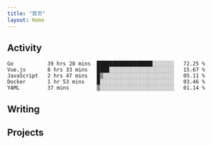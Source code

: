 ```yaml
---
title: "首页"
layout: Home
---
```


## Activity
<!--START_SECTION:waka-->
```text
Go           39 hrs 28 mins  ██████████████████░░░░░░░   72.25 % 
Vue.js       8 hrs 33 mins   ████░░░░░░░░░░░░░░░░░░░░░   15.67 % 
JavaScript   2 hrs 47 mins   █▒░░░░░░░░░░░░░░░░░░░░░░░   05.11 % 
Docker       1 hr 53 mins    █░░░░░░░░░░░░░░░░░░░░░░░░   03.46 % 
YAML         37 mins         ▒░░░░░░░░░░░░░░░░░░░░░░░░   01.14 % 
```
<!--END_SECTION:waka-->

## Writing
<PindedPosts />

## Projects
<Projects />
